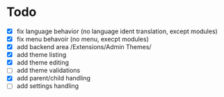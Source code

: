 # Todo
- [x] fix language behavior (no language ident translation, except modules)
- [x] fix menu behavoir (no menu, execpt modules)
- [x] add backend area /Extensions/Admin Themes/
- [x] add theme listing
- [x] add theme editing
- [ ] add theme validations
- [x] add parent/child handling
- [ ] add settings handling
